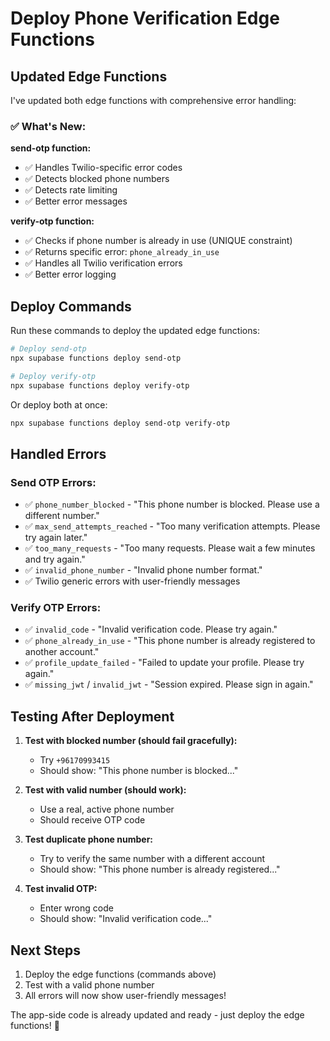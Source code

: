 # Deploy Phone Verification Edge Functions

## Updated Edge Functions

I've updated both edge functions with comprehensive error handling:

### ✅ What's New:

**send-otp function:**
- ✅ Handles Twilio-specific error codes
- ✅ Detects blocked phone numbers
- ✅ Detects rate limiting
- ✅ Better error messages

**verify-otp function:**
- ✅ Checks if phone number is already in use (UNIQUE constraint)
- ✅ Returns specific error: `phone_already_in_use`
- ✅ Handles all Twilio verification errors
- ✅ Better error logging

## Deploy Commands

Run these commands to deploy the updated edge functions:

```bash
# Deploy send-otp
npx supabase functions deploy send-otp

# Deploy verify-otp  
npx supabase functions deploy verify-otp
```

Or deploy both at once:
```bash
npx supabase functions deploy send-otp verify-otp
```

## Handled Errors

### Send OTP Errors:
- ✅ `phone_number_blocked` - "This phone number is blocked. Please use a different number."
- ✅ `max_send_attempts_reached` - "Too many verification attempts. Please try again later."
- ✅ `too_many_requests` - "Too many requests. Please wait a few minutes and try again."
- ✅ `invalid_phone_number` - "Invalid phone number format."
- ✅ Twilio generic errors with user-friendly messages

### Verify OTP Errors:
- ✅ `invalid_code` - "Invalid verification code. Please try again."
- ✅ `phone_already_in_use` - "This phone number is already registered to another account."
- ✅ `profile_update_failed` - "Failed to update your profile. Please try again."
- ✅ `missing_jwt` / `invalid_jwt` - "Session expired. Please sign in again."

## Testing After Deployment

1. **Test with blocked number (should fail gracefully):**
   - Try `+96170993415` 
   - Should show: "This phone number is blocked..."

2. **Test with valid number (should work):**
   - Use a real, active phone number
   - Should receive OTP code

3. **Test duplicate phone number:**
   - Try to verify the same number with a different account
   - Should show: "This phone number is already registered..."

4. **Test invalid OTP:**
   - Enter wrong code
   - Should show: "Invalid verification code..."

## Next Steps

1. Deploy the edge functions (commands above)
2. Test with a valid phone number
3. All errors will now show user-friendly messages!

The app-side code is already updated and ready - just deploy the edge functions! 🚀

